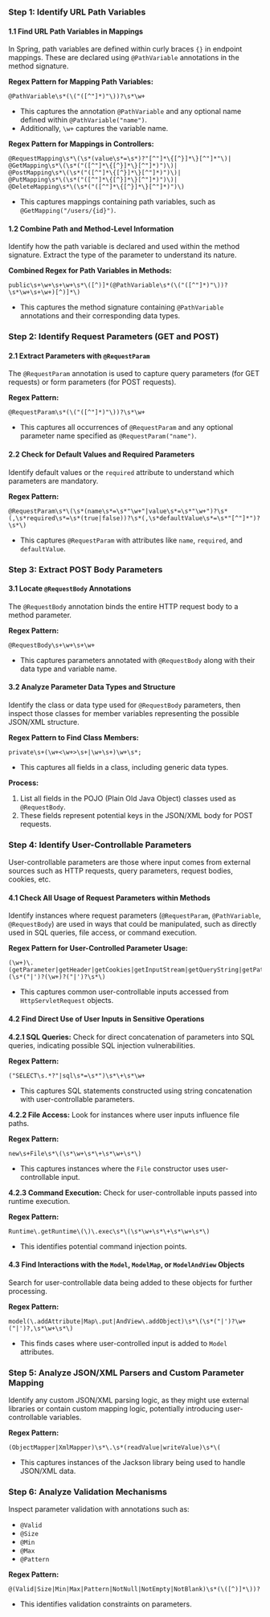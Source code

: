 ### **Step 1: Identify URL Path Variables**

#### **1.1 Find URL Path Variables in Mappings**

In Spring, path variables are defined within curly braces `{}` in endpoint mappings. These are declared using `@PathVariable` annotations in the method signature.

**Regex Pattern for Mapping Path Variables:**
```
@PathVariable\s*(\("([^"]*)"\))?\s*\w+
```
- This captures the annotation `@PathVariable` and any optional name defined within `@PathVariable("name")`.
- Additionally, `\w+` captures the variable name.

**Regex Pattern for Mappings in Controllers:**
```
@RequestMapping\s*\(\s*(value\s*=\s*)?"[^"]*\{[^}]*\}[^"]*"\)|
@GetMapping\s*\(\s*("([^"]*\{[^}]*\}[^"]*)")\)|
@PostMapping\s*\(\s*("([^"]*\{[^}]*\}[^"]*)")\)|
@PutMapping\s*\(\s*("([^"]*\{[^}]*\}[^"]*)")\)|
@DeleteMapping\s*\(\s*("([^"]*\{[^}]*\}[^"]*)")\)
```
- This captures mappings containing path variables, such as `@GetMapping("/users/{id}")`.

#### **1.2 Combine Path and Method-Level Information**

Identify how the path variable is declared and used within the method signature. Extract the type of the parameter to understand its nature.

**Combined Regex for Path Variables in Methods:**
```
public\s+\w+\s+\w+\s*\([^)]*(@PathVariable\s*(\("([^"]*)"\))?\s*\w+\s+\w+)[^)]*\)
```
- This captures the method signature containing `@PathVariable` annotations and their corresponding data types.

### **Step 2: Identify Request Parameters (GET and POST)**

#### **2.1 Extract Parameters with `@RequestParam`**

The `@RequestParam` annotation is used to capture query parameters (for GET requests) or form parameters (for POST requests).

**Regex Pattern:**
```
@RequestParam\s*(\("([^"]*)"\))?\s*\w+
```
- This captures all occurrences of `@RequestParam` and any optional parameter name specified as `@RequestParam("name")`.

#### **2.2 Check for Default Values and Required Parameters**

Identify default values or the `required` attribute to understand which parameters are mandatory.

**Regex Pattern:**
```
@RequestParam\s*\(\s*(name\s*=\s*"\w+"|value\s*=\s*"\w+")?\s*(,\s*required\s*=\s*(true|false))?\s*(,\s*defaultValue\s*=\s*"[^"]*")?\s*\)
```
- This captures `@RequestParam` with attributes like `name`, `required`, and `defaultValue`.

### **Step 3: Extract POST Body Parameters**

#### **3.1 Locate `@RequestBody` Annotations**

The `@RequestBody` annotation binds the entire HTTP request body to a method parameter.

**Regex Pattern:**
```
@RequestBody\s+\w+\s+\w+
```
- This captures parameters annotated with `@RequestBody` along with their data type and variable name.

#### **3.2 Analyze Parameter Data Types and Structure**

Identify the class or data type used for `@RequestBody` parameters, then inspect those classes for member variables representing the possible JSON/XML structure.

**Regex Pattern to Find Class Members:**
```
private\s+(\w+<\w+>\s+|\w+\s+)\w+\s*;
```
- This captures all fields in a class, including generic data types.

**Process:**
1. List all fields in the POJO (Plain Old Java Object) classes used as `@RequestBody`.
2. These fields represent potential keys in the JSON/XML body for POST requests.

### **Step 4: Identify User-Controllable Parameters**

User-controllable parameters are those where input comes from external sources such as HTTP requests, query parameters, request bodies, cookies, etc.

#### **4.1 Check All Usage of Request Parameters within Methods**

Identify instances where request parameters (`@RequestParam`, `@PathVariable`, `@RequestBody`) are used in ways that could be manipulated, such as directly used in SQL queries, file access, or command execution.

**Regex Pattern for User-Controlled Parameter Usage:**
```
(\w+)\.(getParameter|getHeader|getCookies|getInputStream|getQueryString|getPathInfo|getRequestURI)\s*\(\s*("|')?(\w+)?("|')?\s*\)
```
- This captures common user-controllable inputs accessed from `HttpServletRequest` objects.

#### **4.2 Find Direct Use of User Inputs in Sensitive Operations**

**4.2.1 SQL Queries:**
Check for direct concatenation of parameters into SQL queries, indicating possible SQL injection vulnerabilities.

**Regex Pattern:**
```
("SELECT\s.*?"|sql\s*=\s*")\s*\+\s*\w+
```
- This captures SQL statements constructed using string concatenation with user-controllable parameters.

**4.2.2 File Access:**
Look for instances where user inputs influence file paths.

**Regex Pattern:**
```
new\s+File\s*\(\s*\w+\s*\+\s*\w+\s*\)
```
- This captures instances where the `File` constructor uses user-controllable input.

**4.2.3 Command Execution:**
Check for user-controllable inputs passed into runtime execution.

**Regex Pattern:**
```
Runtime\.getRuntime\(\)\.exec\s*\(\s*\w+\s*\+\s*\w+\s*\)
```
- This identifies potential command injection points.

#### **4.3 Find Interactions with the `Model`, `ModelMap`, or `ModelAndView` Objects**

Search for user-controllable data being added to these objects for further processing.

**Regex Pattern:**
```
model(\.addAttribute|Map\.put|AndView\.addObject)\s*\(\s*("|')?\w+("|')?,\s*\w+\s*\)
```
- This finds cases where user-controlled input is added to `Model` attributes.

### **Step 5: Analyze JSON/XML Parsers and Custom Parameter Mapping**

Identify any custom JSON/XML parsing logic, as they might use external libraries or contain custom mapping logic, potentially introducing user-controllable variables.

**Regex Pattern:**
```
(ObjectMapper|XmlMapper)\s*\.\s*(readValue|writeValue)\s*\(
```
- This captures instances of the Jackson library being used to handle JSON/XML data.

### **Step 6: Analyze Validation Mechanisms**

Inspect parameter validation with annotations such as:
- `@Valid`
- `@Size`
- `@Min`
- `@Max`
- `@Pattern`

**Regex Pattern:**
```
@(Valid|Size|Min|Max|Pattern|NotNull|NotEmpty|NotBlank)\s*(\([^)]*\))?
```
- This identifies validation constraints on parameters.